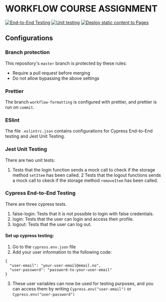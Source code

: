 # WORKFLOW COURSE ASSIGNMENT


[![End-to-End Testing](https://github.com/margretheby/social-media-client/actions/workflows/e2e-testing.yml/badge.svg)](https://github.com/margretheby/social-media-client/actions/workflows/e2e-testing.yml)
[![Unit testing](https://github.com/margretheby/social-media-client/actions/workflows/unit-testing.yml/badge.svg)](https://github.com/margretheby/social-media-client/actions/workflows/unit-testing.yml)
[![Deploy static content to Pages](https://github.com/margretheby/social-media-client/actions/workflows/pages.yml/badge.svg)](https://github.com/margretheby/social-media-client/actions/workflows/pages.yml)

## Configurations 
### Branch protection
This repository's ```master``` branch is protected by these rules:
- Require a pull request before merging
- Do not allow bypassing the above settings

### Prettier
The branch ```workflow-formatting``` is configured with prettier, and prettier is run on ```commit```.

### ESlint
The file ```.eslintrc.json``` contains configurations for Cypress End-to-End testing and Jest Unit Testing.

### Jest Unit Testing
There are two unit tests:
1. Tests that the login function sends a mock call to check if the storage method ```setItem``` has been called.
2 Tests that the logout functions sends a mock call to ckeck if the storage method ```removeItem``` has been called.

### Cypress End-to-End Testing
There are three cypress tests.
1. false-login: Tests that it is not possible to login with false credentials.
2. login: Tests that the user can login and access their profile.
3. logout: Tests that the user can log out.

#### Set up cypress testing:
1. Go to the ```cypress.env.json``` file
2. Add your user information to the following code:
```
{
  "user-email": "your-user-email@email.no",
  "user-password": "password-to-your-user-email"
}
```
3. These user variables can now be used for testing purposes, and you can access them by writing ```Cypress.env("user-email")``` or ```Cypress.env("user-password")```

